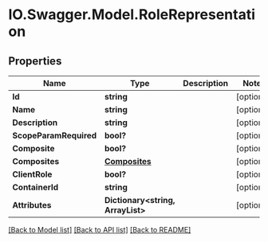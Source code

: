 # IO.Swagger.Model.RoleRepresentation
## Properties

Name | Type | Description | Notes
------------ | ------------- | ------------- | -------------
**Id** | **string** |  | [optional] 
**Name** | **string** |  | [optional] 
**Description** | **string** |  | [optional] 
**ScopeParamRequired** | **bool?** |  | [optional] 
**Composite** | **bool?** |  | [optional] 
**Composites** | [**Composites**](Composites.md) |  | [optional] 
**ClientRole** | **bool?** |  | [optional] 
**ContainerId** | **string** |  | [optional] 
**Attributes** | **Dictionary&lt;string, ArrayList&gt;** |  | [optional] 

[[Back to Model list]](../README.md#documentation-for-models) [[Back to API list]](../README.md#documentation-for-api-endpoints) [[Back to README]](../README.md)

